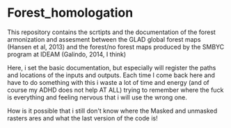# Forest_homologation
This repository contains the scrtipts and the documentation of the forest armonization and assesment between the GLAD global forest maps (Hansen et al, 2013) and the forest/no forest maps produced by the SMBYC program at IDEAM (Galindo, 2014, I think)

Here, i set the basic documentation, but especially will register the paths and locations of the inputs and outputs. Each time I come back here and have to do something with this i waste a lot of time and energy (and of course my ADHD does not help AT ALL) trying to remember where the fuck is everything and feeling nervous that i will use the wrong one.

How is it possible that i still don't know where the Masked and unmasked rasters ares and what the last version of the code is!


